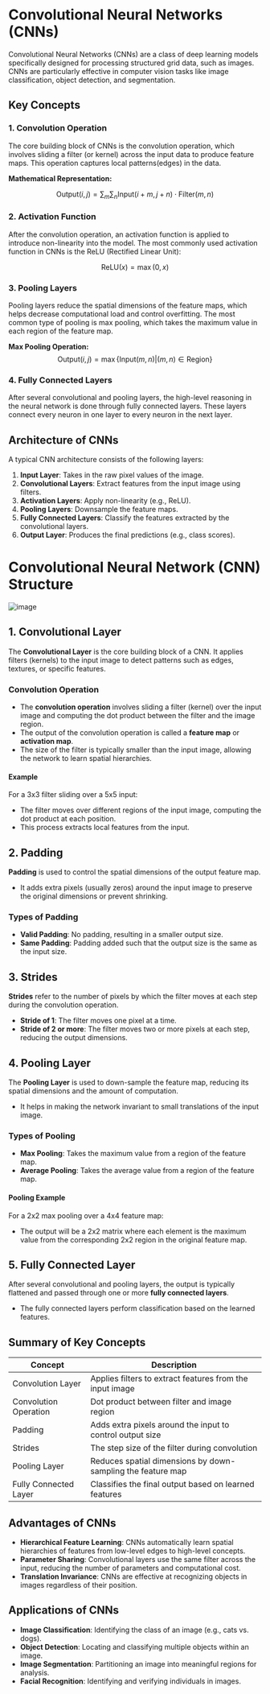 # Convolutional Neural Networks (CNNs)

Convolutional Neural Networks (CNNs) are a class of deep learning models specifically designed for processing structured grid data, such as images. CNNs are particularly effective in computer vision tasks like image classification, object detection, and segmentation.

## Key Concepts

### 1. Convolution Operation

The core building block of CNNs is the convolution operation, which involves sliding a filter (or kernel) across the input data to produce feature maps. This operation captures local patterns(edges) in the data.

**Mathematical Representation:**

$$
\text{Output}(i,j) = \sum_m \sum_n \text{Input}(i+m, j+n) \cdot \text{Filter}(m,n)
$$

### 2. Activation Function

After the convolution operation, an activation function is applied to introduce non-linearity into the model. The most commonly used activation function in CNNs is the ReLU (Rectified Linear Unit):

$$
\text{ReLU}(x) = \max(0, x)
$$

### 3. Pooling Layers

Pooling layers reduce the spatial dimensions of the feature maps, which helps decrease computational load and control overfitting. The most common type of pooling is max pooling, which takes the maximum value in each region of the feature map.

**Max Pooling Operation:**
$$
\text{Output}(i,j) = \max \{\text{Input}(m,n) | (m,n) \in \text{Region}\}
$$

### 4. Fully Connected Layers

After several convolutional and pooling layers, the high-level reasoning in the neural network is done through fully connected layers. These layers connect every neuron in one layer to every neuron in the next layer.

## Architecture of CNNs

A typical CNN architecture consists of the following layers:

1. **Input Layer**: Takes in the raw pixel values of the image.
2. **Convolutional Layers**: Extract features from the input image using filters.
3. **Activation Layers**: Apply non-linearity (e.g., ReLU).
4. **Pooling Layers**: Downsample the feature maps.
5. **Fully Connected Layers**: Classify the features extracted by the convolutional layers.
6. **Output Layer**: Produces the final predictions (e.g., class scores).

# Convolutional Neural Network (CNN) Structure

![image](https://github.com/user-attachments/assets/cbdc2b34-c8ca-4f15-b48c-d9eac50a1906)
## 1. Convolutional Layer

The **Convolutional Layer** is the core building block of a CNN. It applies filters (kernels) to the input image to detect patterns such as edges, textures, or specific features.

### Convolution Operation
- The **convolution operation** involves sliding a filter (kernel) over the input image and computing the dot product between the filter and the image region.
- The output of the convolution operation is called a **feature map** or **activation map**.
- The size of the filter is typically smaller than the input image, allowing the network to learn spatial hierarchies.

#### Example
For a 3x3 filter sliding over a 5x5 input:
- The filter moves over different regions of the input image, computing the dot product at each position.
- This process extracts local features from the input.

## 2. Padding

**Padding** is used to control the spatial dimensions of the output feature map.
- It adds extra pixels (usually zeros) around the input image to preserve the original dimensions or prevent shrinking.

### Types of Padding
- **Valid Padding**: No padding, resulting in a smaller output size.
- **Same Padding**: Padding added such that the output size is the same as the input size.

## 3. Strides

**Strides** refer to the number of pixels by which the filter moves at each step during the convolution operation.
- **Stride of 1**: The filter moves one pixel at a time.
- **Stride of 2 or more**: The filter moves two or more pixels at each step, reducing the output dimensions.

## 4. Pooling Layer

The **Pooling Layer** is used to down-sample the feature map, reducing its spatial dimensions and the amount of computation.
- It helps in making the network invariant to small translations of the input image.

### Types of Pooling
- **Max Pooling**: Takes the maximum value from a region of the feature map.
- **Average Pooling**: Takes the average value from a region of the feature map.

#### Pooling Example
For a 2x2 max pooling over a 4x4 feature map:
- The output will be a 2x2 matrix where each element is the maximum value from the corresponding 2x2 region in the original feature map.

## 5. Fully Connected Layer

After several convolutional and pooling layers, the output is typically flattened and passed through one or more **fully connected layers**.
- The fully connected layers perform classification based on the learned features.

## Summary of Key Concepts

| Concept             | Description                                                  |
|---------------------|--------------------------------------------------------------|
| Convolution Layer   | Applies filters to extract features from the input image     |
| Convolution Operation | Dot product between filter and image region                 |
| Padding             | Adds extra pixels around the input to control output size    |
| Strides             | The step size of the filter during convolution               |
| Pooling Layer       | Reduces spatial dimensions by down-sampling the feature map  |
| Fully Connected Layer | Classifies the final output based on learned features       |


## Advantages of CNNs

- **Hierarchical Feature Learning**: CNNs automatically learn spatial hierarchies of features from low-level edges to high-level concepts.
- **Parameter Sharing**: Convolutional layers use the same filter across the input, reducing the number of parameters and computational cost.
- **Translation Invariance**: CNNs are effective at recognizing objects in images regardless of their position.

## Applications of CNNs

- **Image Classification**: Identifying the class of an image (e.g., cats vs. dogs).
- **Object Detection**: Locating and classifying multiple objects within an image.
- **Image Segmentation**: Partitioning an image into meaningful regions for analysis.
- **Facial Recognition**: Identifying and verifying individuals in images. 
